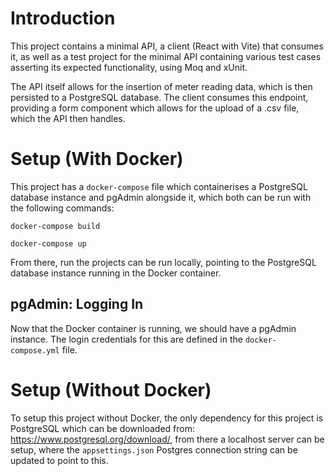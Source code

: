 # Introduction
This project contains a minimal API, a client (React with Vite) that consumes it, as well as a test project for the minimal API containing various test cases asserting its expected functionality, using Moq and xUnit.

The API itself allows for the insertion of meter reading data, which is then persisted to a PostgreSQL database. The client consumes this endpoint, providing a form component which allows for the upload of a .csv file, which the API then handles.

# Setup (With Docker)
This project has a <code>docker-compose</code> file which containerises a PostgreSQL database instance and pgAdmin alongside it, which both can be run with the following commands:  

<code>docker-compose build</code>

<code>docker-compose up</code>

From there, run the projects can be run locally, pointing to the PostgreSQL database instance running in the Docker container.

## pgAdmin: Logging In
Now that the Docker container is running, we  should have a pgAdmin instance. The login credentials for this are defined in the <code>docker-compose.yml</code> file.

# Setup (Without Docker)
To setup this project without Docker, the only dependency for this project is PostgreSQL which can be downloaded from: https://www.postgresql.org/download/, from there a localhost server can be setup, where the <code>appsettings.json</code> Postgres connection string can be updated to point to this.